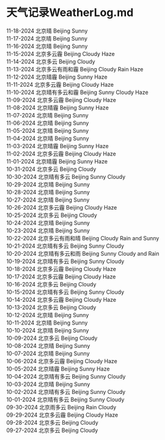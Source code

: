 # 天气记录WeatherLog.md  

11-18-2024 北京晴 Beijing Sunny  
11-17-2024 北京晴 Beijing Sunny  
11-16-2024 北京晴 Beijing Sunny  
11-15-2024 北京多云霾 Beijing Cloudy Haze  
11-14-2024 北京多云 Beijing Cloudy  
11-13-2024 北京多云有雨和霾 Beijing Cloudy Rain Haze  
11-12-2024 北京晴霾 Beijing Sunny Haze  
11-11-2024 北京多云霾 Beijing Cloudy Haze  
11-10-2024 北京晴有多云和霾 Beijing Sunny Cloudy Haze  
11-09-2024 北京多云霾 Beijing Cloudy Haze  
11-08-2024 北京晴霾 Beijing Sunny Haze  
11-07-2024 北京晴 Beijing Sunny  
11-06-2024 北京晴 Beijing Sunny  
11-05-2024 北京晴 Beijing Sunny  
11-04-2024 北京晴 Beijing Sunny  
11-03-2024 北京晴霾 Beijing Sunny Haze  
11-02-2024 北京多云霾 Beijing Cloudy Haze  
11-01-2024 北京晴霾 Beijing Sunny Haze  
10-31-2024 北京多云 Beijing Cloudy  
10-30-2024 北京晴有多云 Beijing Sunny Cloudy  
10-29-2024 北京晴 Beijing Sunny  
10-28-2024 北京晴 Beijing Sunny  
10-27-2024 北京晴 Beijing Sunny  
10-26-2024 北京多云霾 Beijing Cloudy Haze  
10-25-2024 北京多云 Beijing Cloudy  
10-24-2024 北京晴 Beijing Sunny  
10-23-2024 北京晴 Beijing Sunny  
10-22-2024 北京多云有雨和晴 Beijing Cloudy Rain and Sunny  
10-21-2024 北京晴有多云 Beijing Sunny Cloudy  
10-20-2024 北京晴有多云和雨 Beijing Sunny Cloudy and Rain  
10-19-2024 北京晴有多云 Beijing Sunny Cloudy  
10-18-2024 北京多云霾 Beijing Cloudy Haze  
10-17-2024 北京多云霾 Beijing Cloudy Haze  
10-16-2024 北京多云 Beijing Cloudy  
10-15-2024 北京晴有多云 Beijing Sunny Cloudy  
10-14-2024 北京多云霾 Beijing Cloudy Haze  
10-13-2024 北京多云 Beijing Cloudy  
10-12-2024 北京晴 Beijing Sunny  
10-11-2024 北京晴 Beijing Sunny  
10-10-2024 北京晴 Beijing Sunny  
10-09-2024 北京多云 Beijing Cloudy  
10-08-2024 北京晴 Beijing Sunny  
10-07-2024 北京晴 Beijing Sunny  
10-06-2024 北京多云霾 Beijing Cloudy Haze  
10-05-2024 北京晴霾 Beijing Sunny Haze  
10-04-2024 北京晴有多云 Beijing Sunny Cloudy  
10-03-2024 北京晴 Beijing Sunny  
10-02-2024 北京晴有多云 Beijing Sunny Cloudy  
10-01-2024 北京晴有多云 Beijing Sunny Cloudy  
09-30-2024 北京雨多云 Beijing Rain Cloudy  
09-29-2024 北京多云霾 Beijing Cloudy Haze  
09-28-2024 北京多云 Beijing Cloudy  
09-27-2024 北京多云 Beijing Cloudy  
